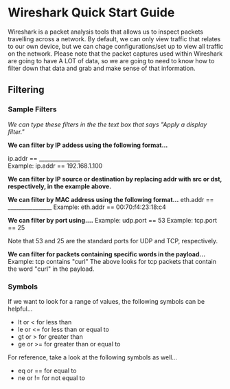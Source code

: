 <h1>Wireshark Quick Start Guide</h1>

<p>Wireshark is a packet analysis tools that allows us to inspect packets travelling across a network. By default, we can only view traffic 
that relates to our own device, but we can chage configurations/set up to view all traffic on the network. Please note that the packet captures
used within Wireshark are going to have A LOT of data, so we are going to need to know how to filter down that data and grab and make sense of that
information. 
</p>

<h2>Filtering</h2>

<h3>Sample Filters</h3>

<em>We can type these filters in the the text box that says "Apply a display filter." </em>

<p>
<strong>We can filter by IP addess using the following format...</strong>

ip.addr == _______________  
Example: ip.addr == 192.168.1.100 

<strong>We can filter by IP source or destination by replacing addr with src or dst, respectively, in the example above.</strong>

<strong>We can filter by MAC address using the following format...</strong>
eth.addr == ________________
Example: eth.addr == 00:70:f4:23:18:c4


<strong>We can filter by port using....</strong>
Example: udp.port == 53 
Example: tcp.port == 25 

Note that 53 and 25 are the standard ports for UDP and TCP, respectively. 

<strong>We can filter for packets containing specific words in the payload...</strong>
Example: tcp contains "curl"
The above looks for tcp packets that contain the word "curl" in the payload.


</p>

<h3>Symbols</h3>
If we want to look for a range of values, the following symbols can be helpful...
<ul>
  <li>lt or < for less than</li>
  <li>le or <= for less than or equal to</li>
  <li>gt or > for greater than</li>
  <li>ge or >= for greater than or equal to</li>
</ul>

For reference, take a look at the following symbols as well...
<ul>
  <li>eq or == for equal to</li>
  <li>ne or != for not equal to</li>
</ul>


